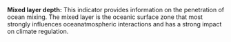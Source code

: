 **Mixed layer depth:** This indicator provides information on the
penetration of ocean mixing. The mixed layer is the oceanic surface zone
that most strongly influences oceanatmospheric interactions and has a
strong impact on climate regulation.




